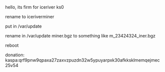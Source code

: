 hello, its firm for iceriver ks0

rename to iceriverminer

put in /var/update

rename in /var/update miner.bgz to something like m_23424324_iner.bgz

reboot


donation:
kaspa:qrf9pnw9qpaxa27zaxvzpuzdn32w5ypuyarpxk30afkksklmemqejmec25v54
